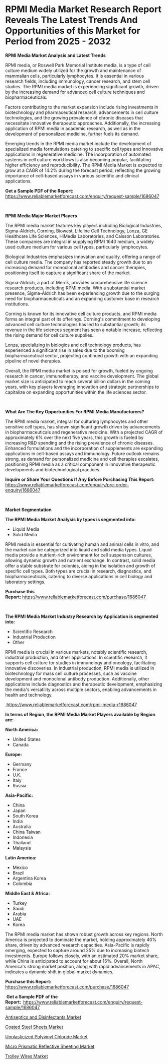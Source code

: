 <p><h1>RPMI Media Market Research Report Reveals The Latest Trends And Opportunities of this Market for Period from 2025 - 2032</h1></p><p><strong>RPMI Media Market Analysis and Latest Trends</strong></p>
<p><p>RPMI media, or Roswell Park Memorial Institute media, is a type of cell culture medium widely utilized for the growth and maintenance of mammalian cells, particularly lymphocytes. It is essential in various research fields, including immunology, cancer research, and stem cell studies. The RPMI media market is experiencing significant growth, driven by the increasing demand for advanced cell culture techniques and biopharmaceuticals.</p><p>Factors contributing to the market expansion include rising investments in biotechnology and pharmaceutical research, advancements in cell culture technologies, and the growing prevalence of chronic diseases that necessitate innovative therapeutic approaches. Additionally, the increasing application of RPMI media in academic research, as well as in the development of personalized medicine, further fuels its demand.</p><p>Emerging trends in the RPMI media market include the development of specialized media formulations catering to specific cell types and innovative applications in regenerative medicine. The incorporation of automated systems in cell culture workflows is also becoming popular, facilitating higher efficiency and reproducibility. The RPMI Media Market is expected to grow at a CAGR of 14.2% during the forecast period, reflecting the growing importance of cell-based assays in various scientific and clinical applications.</p></p>
<p><strong>Get a Sample PDF of the Report:&nbsp;</strong> <a href="https://www.reliablemarketforecast.com/enquiry/request-sample/1686047?utm_campaign=1842&utm_medium=2&utm_source=Github&utm_content=ia&utm_term=01042025&utm_id=rpmi-media">https://www.reliablemarketforecast.com/enquiry/request-sample/1686047</a></p>
<p>&nbsp;</p>
<p><strong>RPMI Media Major Market Players</strong></p>
<p><p>The RPMI media market features key players including Biological Industries, Sigma-Aldrich, Corning, Biowest, Lifeline Cell Technology, Lonza, GE Healthcare Life Sciences, HiMedia Laboratories, and Caisson Laboratories. These companies are integral in supplying RPMI 1640 medium, a widely used culture medium for various cell types, particularly lymphocytes.</p><p>Biological Industries emphasizes innovation and quality, offering a range of cell culture media. The company has reported steady growth due to an increasing demand for monoclonal antibodies and cancer therapies, positioning itself to capture a significant share of the market.</p><p>Sigma-Aldrich, a part of Merck, provides comprehensive life science research products, including RPMI media. With a substantial market presence, Sigma-Aldrich has been experiencing growth due to the surging need for biopharmaceuticals and an expanding customer base in research institutions.</p><p>Corning is known for its innovative cell culture products, and RPMI media forms an integral part of its offerings. Corning's commitment to developing advanced cell culture technologies has led to substantial growth; its revenue in the life sciences segment has seen a notable increase, reflecting the rising demand for cell culture supplies.</p><p>Lonza, specializing in biologics and cell technology products, has experienced a significant rise in sales due to the booming biopharmaceutical sector, projecting continued growth with an expanding pipeline of novel therapies.</p><p>Overall, the RPMI media market is poised for growth, fueled by ongoing research in cancer, immunotherapy, and vaccine development. The global market size is anticipated to reach several billion dollars in the coming years, with key players leveraging innovation and strategic partnerships to capitalize on expanding opportunities within the life sciences sector.</p></p>
<p>&nbsp;</p>
<p><strong>What Are The Key Opportunities For RPMI Media Manufacturers?</strong></p>
<p><p>The RPMI media market, integral for culturing lymphocytes and other sensitive cell types, has shown significant growth driven by advancements in biopharmaceuticals and regenerative medicine. With a projected CAGR of approximately 6% over the next five years, this growth is fueled by increasing R&D spending and the rising prevalence of chronic diseases. Enhanced formulations and the incorporation of supplements are expanding applications in cell-based assays and immunology. Future outlook remains strong, as demand for personalized medicine and cell therapies escalates, positioning RPMI media as a critical component in innovative therapeutic developments and biotechnological practices.</p></p>
<p><strong>Inquire or Share Your Questions If Any Before Purchasing This Report:</strong> <a href="https://www.reliablemarketforecast.com/enquiry/pre-order-enquiry/1686047?utm_campaign=1842&utm_medium=2&utm_source=Github&utm_content=ia&utm_term=01042025&utm_id=rpmi-media">https://www.reliablemarketforecast.com/enquiry/pre-order-enquiry/1686047</a></p>
<p>&nbsp;</p>
<p><strong>Market Segmentation</strong></p>
<p><strong>The RPMI Media Market Analysis by types is segmented into:</strong></p>
<p><ul><li>Liquid Media</li><li>Solid Media</li></ul></p>
<p><p>RPMI media is essential for cultivating human and animal cells in vitro, and the market can be categorized into liquid and solid media types. Liquid media provide a nutrient-rich environment for cell suspension cultures, allowing dynamic growth and nutrient exchange. In contrast, solid media offer a stable substrate for colonies, aiding in the isolation and growth of specific cell types. Both types are crucial in research, diagnostics, and biopharmaceuticals, catering to diverse applications in cell biology and laboratory settings.</p></p>
<p><strong>Purchase this Report:&nbsp;</strong><a href="https://www.reliablemarketforecast.com/purchase/1686047?utm_campaign=1842&utm_medium=2&utm_source=Github&utm_content=ia&utm_term=01042025&utm_id=rpmi-media">https://www.reliablemarketforecast.com/purchase/1686047</a></p>
<p>&nbsp;</p>
<p><strong>The RPMI Media Market Industry Research by Application is segmented into:</strong></p>
<p><ul><li>Scientific Research</li><li>Industrial Production</li><li>Other</li></ul></p>
<p><p>RPMI media is crucial in various markets, notably scientific research, industrial production, and other applications. In scientific research, it supports cell culture for studies in immunology and oncology, facilitating innovative discoveries. In industrial production, RPMI media is utilized in biotechnology for mass cell culture processes, such as vaccine development and monoclonal antibody production. Additionally, other applications include diagnostics and therapeutic development, emphasizing the media's versatility across multiple sectors, enabling advancements in health and technology.</p></p>
<p><a href="https://www.reliablemarketforecast.com/rpmi-media-r1686047?utm_campaign=1842&utm_medium=2&utm_source=Github&utm_content=ia&utm_term=01042025&utm_id=rpmi-media">&nbsp;https://www.reliablemarketforecast.com/rpmi-media-r1686047</a></p>
<p><strong>In terms of Region, the RPMI Media Market Players available by Region are:</strong></p>
<p>
    <p> <strong> North America: </strong>
        <ul>
            <li>United States</li>
            <li>Canada</li>
        </ul>
        </p> 
    <p> <strong> Europe: </strong>
        <ul>
            <li>Germany</li>
            <li>France</li>
            <li>U.K.</li>
            <li>Italy</li>
            <li>Russia</li>
        </ul>
        </p> 
    <p> <strong> Asia-Pacific: </strong>
        <ul>
            <li>China</li>
            <li>Japan</li>
            <li>South Korea</li>
            <li>India</li>
            <li>Australia</li>
            <li>China Taiwan</li>
            <li>Indonesia</li>
            <li>Thailand</li>
            <li>Malaysia</li>
        </ul>
        </p> 
    <p> <strong> Latin America: </strong>
        <ul>
            <li>Mexico</li>
            <li>Brazil</li>
            <li>Argentina Korea</li>
            <li>Colombia</li>
        </ul>
        </p> 
    <p> <strong> Middle East & Africa: </strong>
        <ul>
            <li>Turkey</li>
            <li>Saudi</li>
            <li>Arabia</li>
            <li>UAE</li>
            <li>Korea</li>
        </ul>
    </p>
    </p>
<p><p>The RPMI media market has shown robust growth across key regions. North America is projected to dominate the market, holding approximately 40% share, driven by advanced research capacities. Asia-Pacific is rapidly emerging, expected to capture around 25% due to increasing biotech investments. Europe follows closely, with an estimated 20% market share, while China is anticipated to account for about 15%. Overall, North America's strong market position, along with rapid advancements in APAC, indicates a dynamic shift in global market dynamics.</p></p>
<p><strong>Purchase this Report: </strong><a href="https://www.reliablemarketforecast.com/purchase/1686047?utm_campaign=1842&utm_medium=2&utm_source=Github&utm_content=ia&utm_term=01042025&utm_id=rpmi-media">https://www.reliablemarketforecast.com/purchase/1686047</a></p>
<p>&nbsp;<strong>Get a Sample PDF of the Report:&nbsp;&nbsp;</strong><a href="https://www.reliablemarketforecast.com/enquiry/request-sample/1686047?utm_campaign=1842&utm_medium=2&utm_source=Github&utm_content=ia&utm_term=01042025&utm_id=rpmi-media">https://www.reliablemarketforecast.com/enquiry/request-sample/1686047</a></p>
<p><strong></strong></p>
<p><p><a href="https://github.com/saqafidrahea/Market-Research-Report-List-1/blob/main/antiseptics-and-disinfectants-market.md?utm_campaign=1842&utm_medium=2&utm_source=Github&utm_content=ia&utm_term=01042025&utm_id=rpmi-media">Antiseptics and Disinfectants Market</a></p><p><a href="https://github.com/lazloklitz2e/Market-Research-Report-List-1/blob/main/coated-steel-sheets-market.md?utm_campaign=1842&utm_medium=2&utm_source=Github&utm_content=ia&utm_term=01042025&utm_id=rpmi-media">Coated Steel Sheets Market</a></p><p><a href="https://github.com/onutsheinz/Market-Research-Report-List-1/blob/main/unplasticized-polyvinyl-chloride-market.md?utm_campaign=1842&utm_medium=2&utm_source=Github&utm_content=ia&utm_term=01042025&utm_id=rpmi-media">Unplasticized Polyvinyl Chloride Market</a></p><p><a href="https://github.com/atawanyeze/Market-Research-Report-List-1/blob/main/micro-prismatic-reflective-sheeting-market.md?utm_campaign=1842&utm_medium=2&utm_source=Github&utm_content=ia&utm_term=01042025&utm_id=rpmi-media">Micro Prismatic Reflective Sheeting Market</a></p><p><a href="https://github.com/rueffmuoloqw/Market-Research-Report-List-1/blob/main/trolley-wires-market.md?utm_campaign=1842&utm_medium=2&utm_source=Github&utm_content=ia&utm_term=01042025&utm_id=rpmi-media">Trolley Wires Market</a></p></p>
